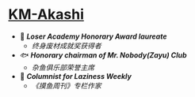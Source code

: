 # [KM-Akashi](https://github.com/KM-Akashi)

- 🦧 ***Loser Academy Honorary Award laureate***
  - *终身废材成就奖获得者*
- 🐟 ***Honorary chairman of Mr. Nobody(Zayu) Club***
  - *杂鱼俱乐部荣誉主席*
- 🦥 ***Columnist for Laziness Weekly***
  - *《摸鱼周刊》专栏作家*
